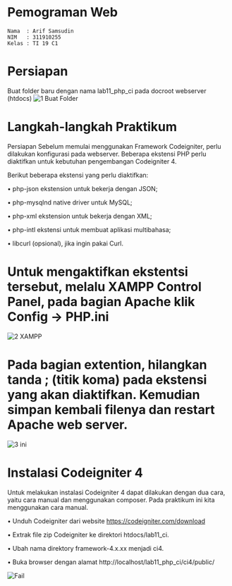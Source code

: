# Pemograman Web
~~~
Nama  : Arif Samsudin
NIM   : 311910255
Kelas : TI 19 C1
~~~
# Persiapan
Buat folder baru dengan nama lab11_php_ci pada docroot webserver (htdocs)
![1  Buat Folder](https://user-images.githubusercontent.com/81839328/122627002-417a1d00-d0d7-11eb-965f-02dab0d05366.JPG)

# Langkah-langkah Praktikum
Persiapan Sebelum memulai menggunakan Framework Codeigniter, perlu dilakukan konfigurasi pada webserver. Beberapa ekstensi PHP perlu diaktifkan untuk kebutuhan pengembangan Codeigniter 4. 

Berikut beberapa ekstensi yang perlu diaktifkan: 

• php-json ekstension untuk bekerja dengan JSON; 

• php-mysqlnd native driver untuk MySQL; 

• php-xml ekstension untuk bekerja dengan XML; 

• php-intl ekstensi untuk membuat aplikasi multibahasa; 

• libcurl (opsional), jika ingin pakai Curl.

# Untuk mengaktifkan ekstentsi tersebut, melalu XAMPP Control Panel, pada bagian Apache klik Config -> PHP.ini

![2  XAMPP](https://user-images.githubusercontent.com/81839328/122627304-c3b71100-d0d8-11eb-8bed-0536d9dced44.png)

# Pada bagian extention, hilangkan tanda ; (titik koma) pada ekstensi yang akan diaktifkan. Kemudian simpan kembali filenya dan restart Apache web server.

![3  ini](https://user-images.githubusercontent.com/81839328/122627497-0b8a6800-d0da-11eb-9dfa-a3c5fefd6466.JPG)

# Instalasi Codeigniter 4
Untuk melakukan instalasi Codeigniter 4 dapat dilakukan dengan dua cara, yaitu cara manual dan menggunakan composer. Pada praktikum ini kita menggunakan cara manual.

• Unduh Codeigniter dari website https://codeigniter.com/download

• Extrak file zip Codeigniter ke direktori htdocs/lab11_ci.

• Ubah nama direktory framework-4.x.xx menjadi ci4.

• Buka browser dengan alamat http://localhost/lab11_php_ci/ci4/public/

![Fail](https://user-images.githubusercontent.com/81839328/122627722-87d17b00-d0db-11eb-9698-a334ea0ff1fa.JPG)





